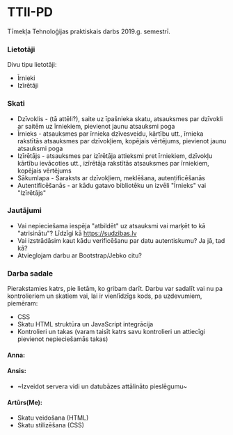 # TTII-PD
Tīmekļa Tehnoloģijas praktiskais darbs 2019.g. semestrī.

### Lietotāji
Divu tipu lietotāji:
 - Īrnieki
 - Izīrētāji

### Skati
 - Dzīvoklis - (tā attēli?), saite uz īpašnieka skatu, atsauksmes par dzīvokli ar saitēm uz īrniekiem, pievienot jaunu atsauksmi poga
 - Īrnieks - atsauksmes par īrnieka dzīvesveidu, kārtību utt., īrnieka rakstītās atsauksmes par dzīvokļiem, kopējais vērtējums, pievienot jaunu atsauksmi poga
 - Izīrētājs - atsauksmes par izīrētāja attieksmi pret īrniekiem, dzīvokļu kārtību ievācoties utt., izīrētāja rakstītās atsauksmes par īrniekiem, kopējais vērtējums
 - Sākumlapa - Saraksts ar dzīvokļiem, meklēšana, autentificēšanās
 - Autentificēšanās - ar kādu gatavo bibliotēku un izvēli "Īrnieks" vai "Izīrētājs"

### Jautājumi
 - Vai nepieciešama iespēja "atbildēt" uz atsauksmi vai marķēt to kā "atrisinātu"? Līdzīgi kā https://sudzibas.lv
 - Vai izstrādāsim kaut kādu verificēšanu par datu autentiskumu? Ja jā, tad kā?
 - Atvieglojam darbu ar Bootstrap/Jebko citu?

### Darba sadale
Pierakstamies katrs, pie lietām, ko gribam darīt.
Darbu var sadalīt vai nu pa kontrolieriem un skatiem vai, lai ir vienlīdzīgs kods, pa uzdevumiem, piemēram:
 - CSS
 - Skatu HTML struktūra un JavaScript integrācija
 - Kontrolieri un takas (varam taisīt katrs savu kontrolieri un attiecīgi pievienot nepieciešamās takas)
#### Anna:
#### Ansis:
- ~Izveidot servera vidi un datubāzes attālināto pieslēgumu~
#### Artūrs(Me):
- Skatu veidošana (HTML)
- Skatu stilizēšana (CSS)
